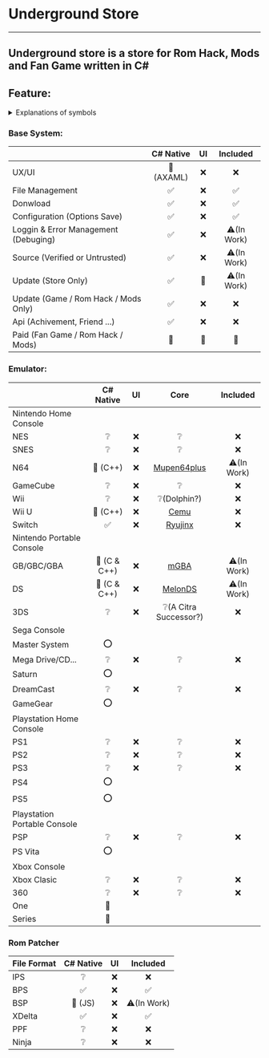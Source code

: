 # Underground Store
----
Underground store is a store for Rom Hack, Mods and Fan Game written in C# 
----
## Feature:

<details>

<summary>Explanations of symbols</summary>

|Symbols|Explanations|
|:---|:---:|
|✅|Included|
|⚠️|Not complete|
|❌|Planed|
|❔|Planed but No research|
|⭕️|Not Planed|
|🚫|Will **Newer** Included|

</details>

### Base System:
||C# Native|UI|Included|
|:---|:---:|:---:|:---:|
|UX/UI|🚫 (AXAML)|❌|❌|
|File Management|✅|❌|✅|
|Donwload|✅|❌|✅|
|Configuration (Options Save)|✅|❌|✅|
|Loggin & Error Management (Debuging)|✅|❌|⚠️(In Work)|
|Source (Verified or Untrusted)|✅|❌|⚠️(In Work)|
|Update (Store Only)|✅|🚫|⚠️(In Work)|
|Update (Game / Rom Hack / Mods Only)|✅|❌|❌|
|Api (Achivement, Friend ...)|✅|❌|❌|
|Paid (Fan Game / Rom Hack / Mods)|🚫|🚫|🚫|

### Emulator:
||C# Native|UI|Core|Included|
|:---|:---:|:---:|:---:|:---:|
|Nintendo Home Console|
|NES|❔|❌|❔|❌|
|SNES|❔|❌|❔|❌|
|N64|🚫 (C++)|❌|[Mupen64plus](https://github.com/mupen64plus/mupen64plus-core)|⚠️(In Work)|
|GameCube|❔|❌|❔|❌|
|Wii|❔|❌|❔(Dolphin?)|❌|
|Wii U|🚫 (C++)|❌|[Cemu](https://github.com/cemu-project/Cemu)|❌|
|Switch|✅|❌|[Ryujinx](https://github.com/Ryujinx/Ryujinx)|❌|
|Nintendo Portable Console|
|GB/GBC/GBA|🚫 (C & C++)|❌|[mGBA](https://github.com/mgba-emu/mgba)|⚠️(In Work)|
|DS|🚫 (C & C++)|❌|[MelonDS](https://github.com/melonDS-emu/melonDS)|⚠️(In Work)|
|3DS|❔|❌|❔(A Citra Successor?)|❌|
|Sega Console|
|Master System|⭕️|
|Mega Drive/CD...|❔|❌|❔|❌|
|Saturn|⭕️|
|DreamCast|❔|❌|❔|❌|
|GameGear|⭕️|
|Playstation Home Console|
|PS1|❔|❌|❔|❌|
|PS2|❔|❌|❔|❌|
|PS3|❔|❌|❔|❌|
|PS4|⭕️|
|PS5|⭕️|
|Playstation Portable Console|
|PSP|❔|❌|❔|❌|
|PS Vita|⭕️|
|Xbox Console|
|Xbox Clasic|❔|❌|❔|❌|
|360|❔|❌|❔|❌|
|One|🚫|
|Series|🚫|

### Rom Patcher
|File Format|C# Native|UI|Included|
|:---|:---:|:---:|:---:|
|IPS|❔|❌|❌|
|BPS|✅|❌|✅|
|BSP|🚫 (JS)|❌|⚠️(In Work)|
|XDelta|✅|❌|✅|
|PPF|❔|❌|❌|
|Ninja|❔|❌|❌|
